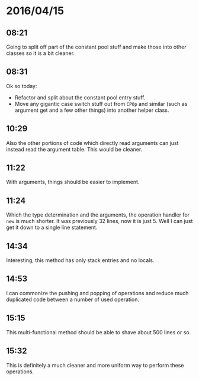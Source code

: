 # 2016/04/15

## 08:21

Going to split off part of the constant pool stuff and make those into other
classes so it is a bit cleaner.

## 08:31

Ok so today:

 * Refactor and split about the constant pool entry stuff.
 * Move any gigantic case switch stuff out from `CPOp` and similar (such as
   argument get and a few other things) into another helper class.

## 10:29

Also the other portions of code which directly read arguments can just instead
read the argument table. This would be cleaner.

## 11:22

With arguments, things should be easier to implement.

## 11:24

Which the type determination and the arguments, the operation handler for `new`
is much shorter. It was previously 32 lines, now it is just 5. Well I can just
get it down to a single line statement.

## 14:34

Interesting, this method has only stack entries and no locals.

## 14:53

I can commonize the pushing and popping of operations and reduce much
duplicated code between a number of used operation.

## 15:15

This multi-functional method should be able to shave about 500 lines or so.

## 15:32

This is definitely a much cleaner and more uniform way to perform these
operations.


